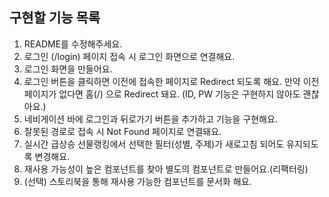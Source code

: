 ## 구현할 기능 목록
1. README를 수정해주세요.
2. 로그인 (/login) 페이지 접속 시 로그인 화면으로 연결해요. 
3. 로그인 화면을 만들어요.
4. 로그인 버튼을 클릭하면 이전에 접속한 페이지로 Redirect 되도록 해요. 만약 이전 페이지가 없다면 홈(/) 으로 Redirect 돼요. (ID, PW 기능은 구현하지 않아도 괜찮아요.)
5. 네비게이션 바에 로그인과 뒤로가기 버튼을 추가하고 기능을 구현해요.
6. 잘못된 경로로 접속 시 Not Found 페이지로 연결돼요.
7. 실시간 급상승 선물랭킹에서 선택한 필터(성별, 주제)가 새로고침 되어도 유지되도록 변경해요.
8. 재사용 가능성이 높은 컴포넌트를 찾아 별도의 컴포넌트로 만들어요.(리팩터링)
9. (선택) 스토리북을 통해 재사용 가능한 컴포넌트를 문서화 해요.

